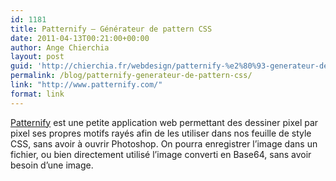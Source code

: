 ```yaml
---
id: 1181
title: Patternify – Générateur de pattern CSS
date: 2011-04-13T00:21:00+00:00
author: Ange Chierchia
layout: post
guid: 'http://chierchia.fr/webdesign/patternify-%e2%80%93-generateur-de-pattern-css/'
permalink: /blog/patternify-generateur-de-pattern-css/
link: "http://www.patternify.com/"
format: link
---
```

<a href="http://www.patternify.com/" target="_blank">Patternify</a> est une petite application web permettant des dessiner pixel par pixel ses propres motifs rayés afin de les utiliser dans nos feuille de style CSS, sans avoir à ouvrir Photoshop. On pourra enregistrer l&rsquo;image dans un fichier, ou bien directement utilisé l&rsquo;image converti en Base64, sans avoir besoin d&rsquo;une image.